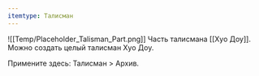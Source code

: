```yaml
---
itemtype: Талисман
---
```

![[Temp/Placeholder_Talisman_Part.png]]
Часть талисмана [[Хуо Доу]]. Можно создать целый талисман Хуо Доу.

Примените здесь: Талисман > Архив.
